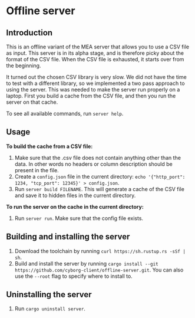 # Offline server

## Introduction
This is an offline variant of the MEA server that allows you to use a CSV file as input. This server is in its alpha stage, and is therefore picky about the format of the CSV file. When the CSV file is exhausted, it starts over from the beginning.

It turned out the chosen CSV library is very slow. We did not have the time to test with a different library, so we implemented a two pass approach to using the server. This was needed to make the server run properly on a laptop. First you build a cache from the CSV file, and then you run the server on that cache.

To see all available commands, run `server help`. 

## Usage
**To build the cache from a CSV file:**
1. Make sure that the .csv file does not contain anything other than the data. In other words no headers or column description should be present in the file.
2. Create a `config.json` file in the current directory: `echo '{"http_port": 1234, "tcp_port": 12345}' > config.json`.
3. Run `server build FILENAME`. This will generate a cache of the CSV file and save it to hidden files in the current directory.

**To run the server on the cache in the current directory:**
1. Run `server run`. Make sure that the config file exists.

## Building and installing the server
1. Download the toolchain by running `curl https://sh.rustup.rs -sSf | sh`.
2. Build and install the server by running `cargo install --git https://github.com/cyborg-client/offline-server.git`. You can also use the `--root` flag to specify where to install to.

## Uninstalling the server
1. Run `cargo uninstall server`.